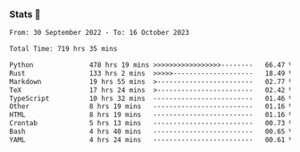 ### Stats 👋
<!--START_SECTION:waka-->

```txt
From: 30 September 2022 - To: 16 October 2023

Total Time: 719 hrs 35 mins

Python              478 hrs 19 mins >>>>>>>>>>>>>>>>>--------   66.47 %
Rust                133 hrs 2 mins  >>>>>--------------------   18.49 %
Markdown            19 hrs 55 mins  >------------------------   02.77 %
TeX                 17 hrs 24 mins  >------------------------   02.42 %
TypeScript          10 hrs 32 mins  -------------------------   01.46 %
Other               8 hrs 19 mins   -------------------------   01.16 %
HTML                8 hrs 19 mins   -------------------------   01.16 %
Crontab             5 hrs 13 mins   -------------------------   00.73 %
Bash                4 hrs 40 mins   -------------------------   00.65 %
YAML                4 hrs 24 mins   -------------------------   00.61 %
```

<!--END_SECTION:waka-->

<!--
**buhaytza2005/buhaytza2005** is a ✨ _special_ ✨ repository because its `README.md` (this file) appears on your GitHub profile.

Here are some ideas to get you started:

- 🔭 I’m currently working on ...
- 🌱 I’m currently learning ...
- 👯 I’m looking to collaborate on ...
- 🤔 I’m looking for help with ...
- 💬 Ask me about ...
- 📫 How to reach me: ...
- 😄 Pronouns: ...
- ⚡ Fun fact: ...
-->


